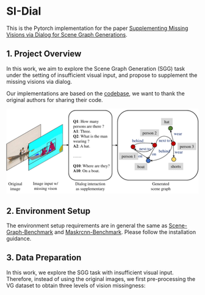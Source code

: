 # SI-Dial
This is the Pytorch implementation for the paper [Supplementing Missing Visions via Dialog for Scene Graph Generations]().

## 1. Project Overview
In this work, we aim to explore the Scene Graph Generation (SGG) task under the setting of insufficient visual input, and propose to supplement the missing visions via dialog.

Our implementations are based on the [codebase](https://github.com/KaihuaTang/Scene-Graph-Benchmark.pytorch), we want to thank the original authors for sharing their code. 

<p align="center">
	<img src="assets/Figure1.pdf" width="700">

## 2. Environment Setup
The environment setup requirements are in general the same as [Scene-Graph-Benchmark](https://github.com/KaihuaTang/Scene-Graph-Benchmark.pytorch/blob/master/INSTALL.md) and [Maskrcnn-Benchmark](https://github.com/facebookresearch/maskrcnn-benchmark). Please follow the installation guidance.

## 3. Data Preparation
In this work, we explore the SGG task with insufficient visual input. Therefore, instead of using the original images, we first pre-processing the VG dataset to obtain three levels of vision missingness: 




